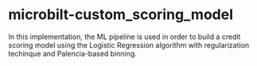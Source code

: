 # microbilt-custom_scoring_model
In this implementation, the ML pipeline is used in order to build a credit scoring model using the Logistic Regression algorithm with regularization techinque and Palencia-based binning.
